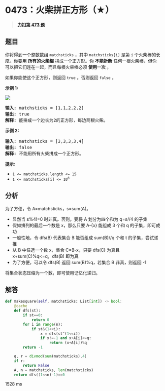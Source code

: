 # 0473：火柴拼正方形（★）


> <u>**[力扣第 473 题](https://leetcode.cn/problems/matchsticks-to-square/)**</u>

## 题目

<p>你将得到一个整数数组 <code>matchsticks</code> ，其中 <code>matchsticks[i]</code> 是第 <code>i</code> 个火柴棒的长度。你要用 <strong>所有的火柴棍</strong> 拼成一个正方形。你 <strong>不能折断</strong> 任何一根火柴棒，但你可以把它们连在一起，而且每根火柴棒必须 <strong>使用一次</strong> 。</p>

<p>如果你能使这个正方形，则返回 <code>true</code> ，否则返回 <code>false</code> 。</p>



<p><strong>示例 1:</strong></p>

<p><img src="https://assets.leetcode.com/uploads/2021/04/09/matchsticks1-grid.jpg" /></p>

<pre>
<strong>输入:</strong> matchsticks = [1,1,2,2,2]
<strong>输出:</strong> true
<strong>解释:</strong> 能拼成一个边长为2的正方形，每边两根火柴。
</pre>

<p><strong>示例 2:</strong></p>

<pre>
<strong>输入:</strong> matchsticks = [3,3,3,3,4]
<strong>输出:</strong> false
<strong>解释:</strong> 不能用所有火柴拼成一个正方形。
</pre>



<p><strong>提示:</strong></p>

<ul>
<li><code>1 &lt;= matchsticks.length &lt;= 15</code></li>
<li><code>1 &lt;= matchsticks[i] &lt;= 10<sup>8</sup></code></li>
</ul>


## 分析

为了方便，令 A=matchsticks，s=sum(A)。
- 显然当 s%4!=0 时非真。否则，要将 A 划分为四个和为 q=s//4 的子集
- 假如排列的最后一个数是 x，那么只要 A-{x} 能组成 3 个和 q 的子集，即可成功
- 一般性地，令 dfs(B) 代表集合 B 能否组成 sum(B)//q 个和 t 的子集，尝试递推
- 从 B 中任选一个数 x，集合 C=B-x，只要 dfs(C) 为真且 x+sum(C)%q<=q，dfs(B) 即为真
- 为了方便，可以令 dfs(B) 返回 sum(B)%q，若集合 B 非真，则返回 -1

将集合状态压缩为一个数，即可使用记忆化递归。


## 解答

```python
def makesquare(self, matchsticks: List[int]) -> bool:
	@cache
	def dfs(st):
		if st==0:
			return 0
		for i in range(n):
			if st&(1<<i):
				x = dfs(st^(1<<i))
				if x!=-1 and x+A[i]<=q:
					return (x+A[i])%q
		return -1

	q, r = divmod(sum(matchsticks),4)
	if r:
		return False
	A, n = matchsticks, len(matchsticks)
	return dfs((1<<n)-1)==0
```
1528 ms


